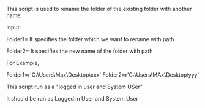 This script is used to rename the folder of the existing folder with another name.

Input:

Folder1= It specifies the folder which we want to rename with path 

Folder2= It specifies the new name of the folder with path

For Example,

Folder1=r'C:\Users\Max\Desktop\xxx'
Folder2=r'C:\Users\MAx\Desktop\yyy'

This script run as a "logged in user and System USer"

It should be run as Logged in User and System User
